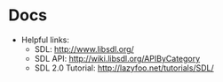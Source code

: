 Docs
====
- Helpful links:
    - SDL: http://www.libsdl.org/
    - SDL API: http://wiki.libsdl.org/APIByCategory
    - SDL 2.0 Tutorial: http://lazyfoo.net/tutorials/SDL/
